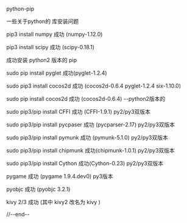 python-pip

一些关于python的 库安装问题

pip3 install numpy   成功 (numpy-1.12.0)

pip3 install scipy  成功 (scipy-0.18.1)

成功安装 python2 版本的 pip

sudo pip install pyglet 成功(pyglet-1.2.4)

sudo pip3 install cocos2d 成功 (cocos2d-0.6.4 pyglet-1.2.4 six-1.10.0)

sudo pip install cocos2d 成功 (cocos2d-0.6.4) --python2版本的

sudo pip3/pip install CFFI  成功 (CFFI-1.9.1)  py2/py3双版本

sudo pip3/pip install pycpaser 成功 (pycparser-2.17) py2/py3双版本

sudo pip3/pip install pymunk 成功 (pymunk-5.1.0) py2/py3双版本

sudo pip3/pip install chipmunk 成功(chipmunk-1.0.1) py2/py3双版本

sudo pip3/pip install Cython 成功(Cython-0.23) py2/py3双版本

pygame 成功 (pygame 1.9.4.dev0) py3版本

pyobjc 成功 (pyobjc 3.2.1)

kivy 2/3  成功 (其中 kivy2 改名为 kivy )























































//--end--